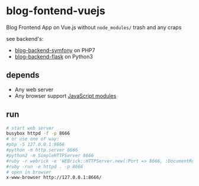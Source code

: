 # blog-fontend-vuejs

Blog Frontend App on Vue.js without `node_modules/` trash and any craps

see backend's:

 * [blog-backend-symfony](https://github.com/qbbr/blog-backend-symfony) on PHP7
 * [blog-backend-flask](https://github.com/qbbr/blog-backend-flask) on Python3

## depends

 * Any web server
 * Any browser support [JavaScript modules](https://developer.mozilla.org/en-US/docs/Web/JavaScript/Guide/Modules)

## run

```bash
# start web server
busybox httpd -f -p 8666
# or use one of way:
#php -S 127.0.0.1:8666
#python -m http.server 8666
#python2 -m SimpleHTTPServer 8666
#ruby -r webrick -e 'WEBrick::HTTPServer.new(:Port => 8666, :DocumentRoot => Dir.pwd).start'
#ruby -run -e httpd . -p 8666
# open in browser
x-www-browser http://127.0.0.1:8666/
```

